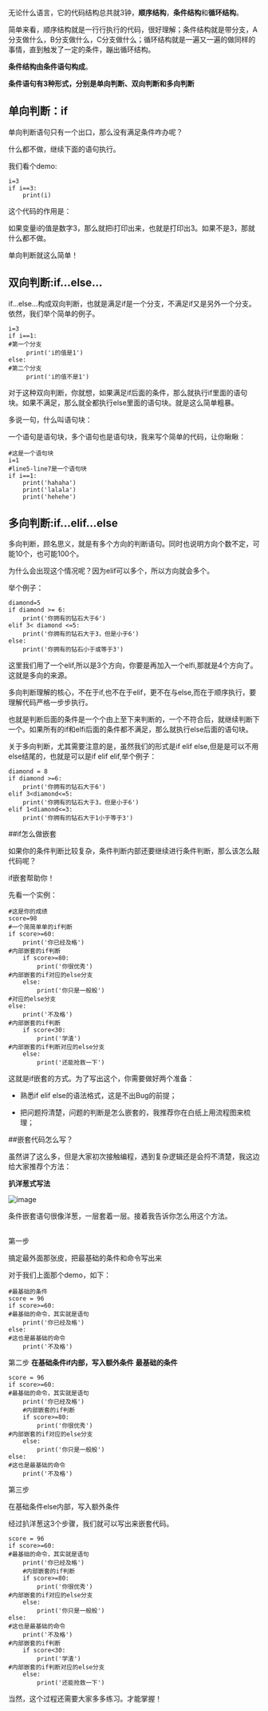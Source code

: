  无论什么语言，它的代码结构总共就3钟，**顺序结构**，**条件结构**和**循环结构**。

简单来看，顺序结构就是一行行执行的代码，很好理解；条件结构就是带分支，A分支做什么，B分支做什么，C分支做什么；循环结构就是一遍又一遍的做同样的事情，直到触发了一定的条件，蹦出循环结构。

**条件结构由条件语句构成**。


**条件语句有3种形式，分别是单向判断、双向判断和多向判断**

## 单向判断：if

单向判断语句只有一个出口，那么没有满足条件咋办呢？

什么都不做，继续下面的语句执行。

我们看个demo:
    

    i=3
    if i==3:
        print(i)

这个代码的作用是：

如果变量i的值是数字3，那么就把i打印出来，也就是打印出3。如果不是3，那就什么都不做。

单向判断就这么简单！

## 双向判断:if...else...

if...else...构成双向判断，也就是满足if是一个分支，不满足if又是另外一个分支。依然，我们举个简单的例子。
     
    i=3
    if i==1:
    #第一个分支
         print('i的值是1')
    else:
    #第二个分支
         print('i的值不是1')

对于这种双向判断，你就想，如果满足if后面的条件，那么就执行if里面的语句块。如果不满足，那么就全都执行else里面的语句块。就是这么简单粗暴。

多说一句，什么叫语句块：

一个语句是语句块，多个语句也是语句块，我来写个简单的代码，让你瞅瞅：
    

    #这是一个语句块
    i=1
    #line5-line7是一个语句块
    if i==1:
        print('hahaha')
        print('lalala')
        print('hehehe')

## 多向判断:if...elif...else

多向判断，顾名思义，就是有多个方向的判断语句。同时也说明方向个数不定，可能10个，也可能100个。

为什么会出现这个情况呢？因为elif可以多个，所以方向就会多个。

举个例子：

    
    diamond=5
    if diamond >= 6:
        print('你拥有的钻石大于6')
    elif 3< diamond <=5:
        print('你拥有的钻石大于3，但是小于6')
    else:
        print('你拥有的钻石小于或等于3')

这里我们用了一个elif,所以是3个方向，你要是再加入一个elfi,那就是4个方向了。这就是多向的来源。

多向判断理解的核心，不在于if,也不在于elif，更不在与else,而在于顺序执行，要理解代码严格一步步执行。

也就是判断后面的条件是一个个由上至下来判断的，一个不符合后，就继续判断下一个。如果所有的if和elfi后面的条件都不满足，那么就执行else后面的语句块。

关于多向判断，尤其需要注意的是，虽然我们的形式是if elif else,但是是可以不用else结尾的，也就是可以是if elif elif,举个例子：

    diamond = 8
    if diamond >=6:
        print('你拥有的钻石大于6')
    elif 3<diamond<=5:
        print('你拥有的钻石大于3，但是小于6')
    elif 1<diamond<=3: 
        print('你拥有的钻石大于1小于等于3')

##if怎么做嵌套

如果你的条件判断比较复杂，条件判断内部还要继续进行条件判断，那么该怎么敲代码呢？

if嵌套帮助你！

先看一个实例：

    #这是你的成绩
    score=98
    #一个简简单单的if判断
    if score>=60:
        print('你已经及格')
    #内部嵌套的if判断
        if score>=80:
            print('你很优秀')
    #内部嵌套的if对应的else分支
        else:
            print('你只是一般般')
    #对应的else分支
    else:
        print('不及格')
    #内部嵌套的if判断
        if score<30:
            print('学渣')
    #内部嵌套的if判断对应的else分支
        else:
            print('还能抢救一下')


这就是if嵌套的方式。为了写出这个，你需要做好两个准备：

* 熟悉if elif else的语法格式，这是不出Bug的前提；

* 把问题捋清楚，问题的判断是怎么嵌套的，我推荐你在白纸上用流程图来梳理；

 ##嵌套代码怎么写？

虽然讲了这么多，但是大家初次接触编程，遇到复杂逻辑还是会捋不清楚，我这边给大家推荐个方法：

**扒洋葱式写法**

![image](https://upload-images.jianshu.io/upload_images/19665828-1611b70019c62c8c.png!thumbnail?imageMogr2/auto-orient/strip%7CimageView2/2/w/1240) 

条件嵌套语句很像洋葱，一层套着一层。接着我告诉你怎么用这个方法。

## 

第一步

搞定最外面那张皮，把最基础的条件和命令写出来

对于我们上面那个demo，如下：

    #最基础的条件
    score = 96
    if score>=60:
    #最基础的命令，其实就是语句
        print('你已经及格')
    else:
    #这也是最基础的命令
        print('不及格')

  第二步
 **在基础条件if内部，写入额外条件**
**最基础的条件**

    score = 96
    if score>=60:
    #最基础的命令，其实就是语句
        print('你已经及格')
        #内部嵌套的if判断
        if score>=80:
            print('你很优秀')
    #内部嵌套的if对应的else分支
        else:
            print('你只是一般般')
    else:
    #这也是最基础的命令
        print('不及格')
  
第三步

在基础条件else内部，写入额外条件

经过扒洋葱这3个步骤，我们就可以写出来嵌套代码。
    
    score = 96
    if score>=60:
    #最基础的命令，其实就是语句
        print('你已经及格')
        #内部嵌套的if判断
        if score>=80:
            print('你很优秀')
    #内部嵌套的if对应的else分支
        else:
            print('你只是一般般')
    else:
    #这也是最基础的命令
        print('不及格')    
    #内部嵌套的if判断
        if score<30:
            print('学渣')
    #内部嵌套的if判断对应的else分支
        else:
            print('还能抢救一下')

当然，这个过程还需要大家多多练习。才能掌握！
